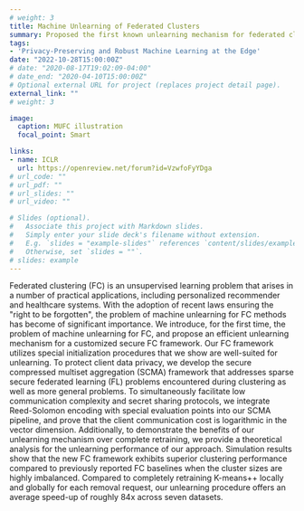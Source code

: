 ```yaml
---
# weight: 3
title: Machine Unlearning of Federated Clusters 
summary: Proposed the first known unlearning mechanism for federated clustering with privacy criteria that support simple, provable, and efficient data removal at the client and server level. 
tags:
- 'Privacy-Preserving and Robust Machine Learning at the Edge'
date: "2022-10-28T15:00:00Z"
# date: "2020-08-17T19:02:09-04:00"
# date_end: "2020-04-10T15:00:00Z"
# Optional external URL for project (replaces project detail page).
external_link: ""
# weight: 3 

image:
  caption: MUFC illustration  
  focal_point: Smart

links:
- name: ICLR
  url: https://openreview.net/forum?id=VzwfoFyYDga  
# url_code: ""
# url_pdf: ""
# url_slides: ""
# url_video: ""

# Slides (optional).
#   Associate this project with Markdown slides.
#   Simply enter your slide deck's filename without extension.
#   E.g. `slides = "example-slides"` references `content/slides/example-slides.md`.
#   Otherwise, set `slides = ""`.
# slides: example
---
```


Federated clustering (FC) is an unsupervised learning problem that arises in a number of practical applications, including personalized recommender and healthcare systems. With the adoption of recent laws ensuring the "right to be forgotten", the problem of machine unlearning for FC methods has become of significant importance. We introduce, for the first time, the problem of machine unlearning for FC, and propose an efficient unlearning mechanism for a customized secure FC framework. Our FC framework utilizes special initialization procedures that we show are well-suited for unlearning. To protect client data privacy, we develop the secure compressed multiset aggregation (SCMA) framework that addresses sparse secure federated learning (FL) problems encountered during clustering as well as more general problems. To simultaneously facilitate low communication complexity and secret sharing protocols, we integrate Reed-Solomon encoding with special evaluation points into our SCMA pipeline, and prove that the client communication cost is logarithmic in the vector dimension. Additionally, to demonstrate the benefits of our unlearning mechanism over complete retraining, we provide a theoretical analysis for the unlearning performance of our approach. Simulation results show that the new FC framework exhibits superior clustering performance compared to previously reported FC baselines when the cluster sizes are highly imbalanced. Compared to completely retraining K-means++ locally and globally for each removal request, our unlearning procedure offers an average speed-up of roughly 84x across seven datasets.